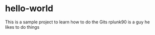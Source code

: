 # hello-world
This is a sample project to learn how to do the Gits
rplunk90 is a guy 
he likes to do things

